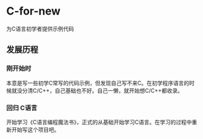 # C-for-new
为C语言初学者提供示例代码

发展历程
------
### 刚开始时
本意是写一些初学C常写的代码示例，但发现自己写不来C。在初学程序语言的时候就没分清C/C++，自己基础也不好。自己一懒，就开始想C/C++都收录。

### 回归 C语言
开始学习《C语言编程魔法书》，正式的从基础开始学习C语言。在学习的过程中重新开始写这个项目吧。
